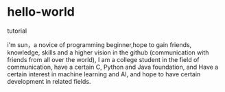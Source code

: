 # hello-world
tutorial


i'm sun，a novice of programming beginner,hope to gain friends, knowledge, skills and a higher vision in the github (communication with friends from all over the world), I am a college student in the field of communication, have a certain C, Python and Java foundation, and Have a certain interest in machine learning and AI, and hope to have certain development in related fields.
